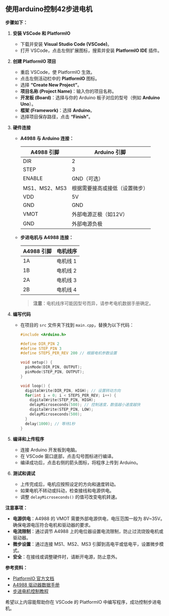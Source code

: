 ## 使用arduino控制42步进电机

**步骤如下：**

1. **安装 VSCode 和 PlatformIO**

   - 下载并安装 **Visual Studio Code (VSCode)**。
   - 打开 VSCode，点击左侧扩展图标，搜索并安装 **PlatformIO IDE** 插件。

2. **创建 PlatformIO 项目**

   - 重启 VSCode，使 PlatformIO 生效。
   - 点击左侧活动栏中的 **PlatformIO** 图标。
   - 选择 **“Create New Project”**。
   - **项目名称 (Project Name)**：输入你的项目名称。
   - **开发板 (Board)**：选择与你的 Arduino 板子对应的型号（例如 **Arduino Uno**）。
   - **框架 (Framework)**：选择 **Arduino**。
   - 选择项目保存路径，点击 **“Finish”**。

3. **硬件连接**

   - **A4988 与 Arduino 连接：**

     | A4988 引脚 | Arduino 引脚 |
     | ---------- | ------------ |
     | DIR        | 2           |
     | STEP       | 3           |
     | ENABLE     | GND（可选）    |
     | MS1、MS2、MS3 | 根据需要接高或接低（设置微步） |
     | VDD        | 5V           |
     | GND        | GND          |
     | VMOT       | 外部电源正极（如12V） |
     | GND        | 外部电源负极 |

   - **步进电机与 A4988 连接：**

     | A4988 引脚 | 电机线序     |
     | ---------- | ------------ |
     | 1A         | 电机线 1     |
     | 1B         | 电机线 2     |
     | 2A         | 电机线 3     |
     | 2B         | 电机线 4     |

     > **注意**：电机线序可能因型号而异，请参考电机数据手册确定。

4. **编写代码**

   - 在项目的 `src` 文件夹下找到 `main.cpp`，替换为以下代码：

     ```cpp
     #include <Arduino.h>

     #define DIR_PIN 2
     #define STEP_PIN 3
     #define STEPS_PER_REV 200 // 根据电机参数设置

     void setup() {
       pinMode(DIR_PIN, OUTPUT);
       pinMode(STEP_PIN, OUTPUT);
     }

     void loop() {
       digitalWrite(DIR_PIN, HIGH); // 设置转动方向
       for(int i = 0; i < STEPS_PER_REV; i++) {
         digitalWrite(STEP_PIN, HIGH);
         delayMicroseconds(500); // 控制速度，数值越小速度越快
         digitalWrite(STEP_PIN, LOW);
         delayMicroseconds(500);
       }
       delay(1000); // 等待1秒
     }
     ```

5. **编译和上传程序**

   - 连接 Arduino 开发板到电脑。
   - 在 VSCode 窗口底部，点击勾号图标进行编译。
   - 编译成功后，点击右侧的箭头图标，将程序上传到 Arduino。

6. **测试和调试**

   - 上传完成后，电机应按照设定的方向和速度转动。
   - 如果电机不转动或抖动，检查接线和电源供电。
   - 调整 `delayMicroseconds()` 的值可改变电机转速。

**注意事项：**

- **电源供电**：A4988 的 VMOT 需要外部电源供电，电压范围一般为 8V~35V。确保电源电压符合电机和驱动器的要求。
- **电流限制**：通过调节 A4988 上的电位器设置电流限制，防止过流烧毁电机或驱动器。
- **微步设置**：通过连接 MS1、MS2、MS3 引脚到高电平或低电平，设置微步模式。
- **安全**：在接线或调整硬件时，请断开电源，防止意外。

**参考资料：**

- [PlatformIO 官方文档](https://docs.platformio.org/)
- [A4988 驱动器数据手册](https://www.pololu.com/product/1182)
- [步进电机控制教程](https://www.arduino.cc/en/Tutorial/LibraryExamples/StepperOneRevolution)

希望以上内容能帮助你在 VSCode 的 PlatformIO 中编写程序，成功控制步进电机。
